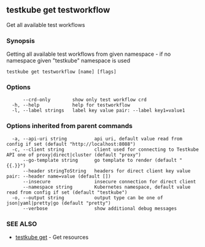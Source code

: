 
<head>
  <meta name="og:type" content="reference-doc" />
</head>

## testkube get testworkflow

Get all available test workflows

### Synopsis

Getting all available test workflows from given namespace - if no namespace given "testkube" namespace is used

```
testkube get testworkflow [name] [flags]
```

### Options

```
      --crd-only        show only test workflow crd
  -h, --help            help for testworkflow
  -l, --label strings   label key value pair: --label key1=value1
```

### Options inherited from parent commands

```
  -a, --api-uri string          api uri, default value read from config if set (default "http://localhost:8088")
  -c, --client string           client used for connecting to Testkube API one of proxy|direct|cluster (default "proxy")
      --go-template string      go template to render (default "{{.}}")
      --header stringToString   headers for direct client key value pair: --header name=value (default [])
      --insecure                insecure connection for direct client
      --namespace string        Kubernetes namespace, default value read from config if set (default "testkube")
  -o, --output string           output type can be one of json|yaml|pretty|go (default "pretty")
      --verbose                 show additional debug messages
```

### SEE ALSO

* [testkube get](testkube_get.md)	 - Get resources

